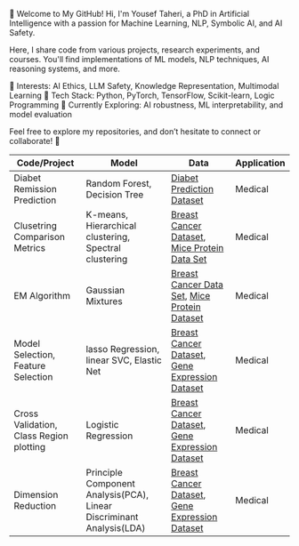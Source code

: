 👋 Welcome to My GitHub!
Hi, I'm Yousef Taheri, a PhD in Artificial Intelligence with a passion for Machine Learning, NLP, Symbolic AI, and AI Safety.

Here, I share code from various projects, research experiments, and courses. You'll find implementations of ML models, NLP techniques, AI reasoning systems, and more.

🔹 Interests: AI Ethics, LLM Safety, Knowledge Representation, Multimodal Learning
🔹 Tech Stack: Python, PyTorch, TensorFlow, Scikit-learn, Logic Programming
🔹 Currently Exploring: AI robustness, ML interpretability, and model evaluation

Feel free to explore my repositories, and don’t hesitate to connect or collaborate! 🚀

| Code/Project| Model       |Data         |Application  |
| ----------- | ----------- | ----------- | ----------- |
| Diabet Remission Prediction      | Random Forest, Decision Tree |[Diabet Prediction Dataset]( https://www.kaggle.com/datasets/iammustafatz/diabetes-prediction-dataset)| Medical |
| Clusetring Comparison Metrics | K-means, Hierarchical clustering, Spectral clustering |  [Breast Cancer Dataset](https://archive.ics.uci.edu/ml/datasets/Breast+Cancer+Wisconsin+(Diagnostic)), [Mice Protein Data Set](https://archive.ics.uci.edu/ml/datasets/Mice+Protein+Expression)| Medical  |
EM Algorithm | Gaussian Mixtures | [Breast Cancer Data Set](https://archive.ics.uci.edu/ml/datasets/Breast+Cancer+Wisconsin+(Diagnostic)), [Mice Protein Dataset](https://archive.ics.uci.edu/ml/datasets/Mice+Protein+Expression)| Medical  |
Model Selection, Feature Selection | lasso Regression, linear SVC, Elastic Net | [Breast Cancer Dataset](https://archive.ics.uci.edu/ml/datasets/Breast+Cancer+Wisconsin+(Diagnostic)), [Gene Expression Dataset](https://www.kaggle.com/datasets/crawford/gene-expression)| Medical  |
Cross Validation, Class Region plotting | Logistic Regression | [Breast Cancer Dataset](https://archive.ics.uci.edu/ml/datasets/Breast+Cancer+Wisconsin+(Diagnostic)), [Gene Expression Dataset](https://www.kaggle.com/datasets/crawford/gene-expression)| Medical  |
Dimension Reduction |Principle Component Analysis(PCA), Linear Discriminant Analysis(LDA)| [Breast Cancer Dataset](https://archive.ics.uci.edu/ml/datasets/Breast+Cancer+Wisconsin+(Diagnostic)), [Gene Expression Dataset](https://www.kaggle.com/datasets/crawford/gene-expression)| Medical  |
<!---
yousef-taheri/yousef-taheri is a ✨ special ✨ repository because its `README.md` (this file) appears on your GitHub profile.
You can click the Preview link to take a look at your changes.
--->
